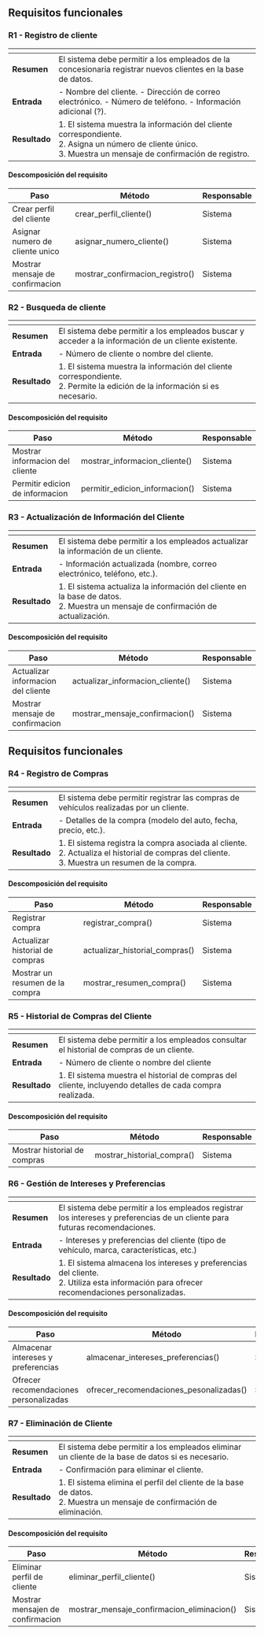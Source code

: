 ## Requisitos funcionales

### R1 - Registro de cliente

| <!-- --> 	      | <!-- --> 	                                                                                                                                                                                         |
|:----------------|:---------------------------------------------------------------------------------------------------------------------------------------------------------------------------------------------------|
| **Resumen** 	   |  El sistema debe permitir a los empleados de la concesionaria registrar nuevos clientes en la base de datos. 	                                                                                                                        |
| **Entrada** 	   | - Nombre del cliente. - Dirección de correo electrónico. - Número de teléfono. - Información adicional (?).                                                                                                                |
| **Resultado** 	 | 1. El sistema muestra la información del cliente correspondiente.<br>2.  Asigna un número de cliente único.<br>3.  Muestra un mensaje de confirmación de registro.  |


#### Descomposición del requisito

| Paso              | Método                       | Responsable |
|-------------------|------------------------------|-------------|
| Crear perfil del cliente | crear_perfil_cliente()    | Sistema   |
| Asignar numero de cliente unico    | asignar_numero_cliente() | Sistema     |
| Mostrar mensaje de confirmacion     | mostrar_confirmacion_registro() | Sistema     |






### R2 - Busqueda de cliente

| <!-- --> 	      | <!-- --> 	                                                                                                                                                                                         |
|:----------------|:---------------------------------------------------------------------------------------------------------------------------------------------------------------------------------------------------|
| **Resumen** 	   |  El sistema debe permitir a los empleados buscar y acceder a la información de un cliente existente. 	                                                                                                                        |
| **Entrada** 	   | - Número de cliente o nombre del cliente.                                                                                                             |
| **Resultado** 	 | 1. El sistema muestra la información del cliente correspondiente.<br> 2. Permite la edición de la información si es necesario. |


#### Descomposición del requisito

| Paso              | Método                       | Responsable |
|-------------------|------------------------------|-------------|
| Mostrar informacion del cliente | mostrar_informacion_cliente()    | Sistema   |
| Permitir edicion de informacion     | permitir_edicion_informacion()| Sistema     |




### R3 - Actualización de Información del Cliente

| <!-- --> 	      | <!-- --> 	                                                                                                                                                                                         |
|:----------------|:---------------------------------------------------------------------------------------------------------------------------------------------------------------------------------------------------|
| **Resumen** 	   |  El sistema debe permitir a los empleados actualizar la información de un cliente. 	                                                                                                                        |
| **Entrada** 	   | - Información actualizada (nombre, correo electrónico, teléfono, etc.).                                                                                                                |
| **Resultado** 	 | 1. El sistema actualiza la información del cliente en la base de datos.<br> 2. Muestra un mensaje de confirmación de actualización. |


#### Descomposición del requisito

| Paso              | Método                       | Responsable |
|-------------------|------------------------------|-------------|
| Actualizar informacion del cliente | actualizar_informacion_cliente()    | Sistema   |
| Mostrar mensaje de confirmacion     |mostrar_mensaje_confirmacion()| Sistema     |

## Requisitos funcionales

### R4 - Registro de Compras



| <!-- --> 	      | <!-- --> 	                                                                                                                                                                                         |
|:----------------|:---------------------------------------------------------------------------------------------------------------------------------------------------------------------------------------------------|
| **Resumen** 	   |  El sistema debe permitir registrar las compras de vehículos realizadas por un cliente. 	                                                                                                                        |
| **Entrada** 	   | - Detalles de la compra (modelo del auto, fecha, precio, etc.).                                                                                                                |
| **Resultado** 	 | 1. El sistema registra la compra asociada al cliente.<br>2. Actualiza el historial de compras del cliente.<br>3.  Muestra un resumen de la compra. |


#### Descomposición del requisito

| Paso              | Método                       | Responsable |
|-------------------|------------------------------|-------------|
| Registrar compra | registrar_compra()    | Sistema   |
| Actualizar historial de compras   | actualizar_historial_compras() | Sistema     |
|Mostrar un resumen de la compra| mostrar_resumen_compra()|Sistema|



### R5 - Historial de Compras del Cliente

| <!-- --> 	      | <!-- --> 	                                                                                                                                                                                         |
|:----------------|:---------------------------------------------------------------------------------------------------------------------------------------------------------------------------------------------------|
| **Resumen** 	   |  El sistema debe permitir a los empleados consultar el historial de compras de un cliente. 	                                                                                                                        |
| **Entrada** 	   | - Número de cliente o nombre del cliente                                                                                                            |
| **Resultado** 	 | 1. El sistema muestra el historial de compras del cliente, incluyendo detalles de cada compra realizada. |


#### Descomposición del requisito

| Paso              | Método                       | Responsable |
|-------------------|------------------------------|-------------|
| Mostrar historial de compras | mostrar_historial_compra()   | Sistema   |





### R6 - Gestión de Intereses y Preferencias

| <!-- --> 	      | <!-- --> 	                                                                                                                                                                                         |
|:----------------|:---------------------------------------------------------------------------------------------------------------------------------------------------------------------------------------------------|
| **Resumen** 	   | El sistema debe permitir a los empleados registrar los intereses y preferencias de un cliente para futuras recomendaciones. 	                                                                                                                        |
| **Entrada** 	   | - Intereses y preferencias del cliente (tipo de vehículo, marca, características, etc.)                                                                                                                |
| **Resultado** 	 | 1. El sistema almacena los intereses y preferencias del cliente.<br>2. Utiliza esta información para ofrecer recomendaciones personalizadas. |


#### Descomposición del requisito

| Paso              | Método                       | Responsable |
|-------------------|------------------------------|-------------|
| Almacenar intereses y preferencias | almacenar_intereses_preferencias()  | Sistema   |
| Ofrecer recomendaciones personalizadas   | ofrecer_recomendaciones_pesonalizadas() | Sistema     |




### R7 - Eliminación de Cliente

| <!-- --> 	      | <!-- --> 	                                                                                                                                                                                         |
|:----------------|:---------------------------------------------------------------------------------------------------------------------------------------------------------------------------------------------------|
| **Resumen** 	   |  El sistema debe permitir a los empleados eliminar un cliente de la base de datos si es necesario. 	                                                                                                                        |
| **Entrada** 	   | - Confirmación para eliminar el cliente.                                                                                                                |
| **Resultado** 	 | 1. El sistema elimina el perfil del cliente de la base de datos.<br>2. Muestra un mensaje de confirmación de eliminación. |


#### Descomposición del requisito

| Paso              | Método                       | Responsable |
|-------------------|------------------------------|-------------|
| Eliminar perfil de cliente | eliminar_perfil_cliente()    | Sistema   |
| Mostrar mensajen de confirmacion    | mostrar_mensaje_confirmacion_eliminacion() | Sistema    |